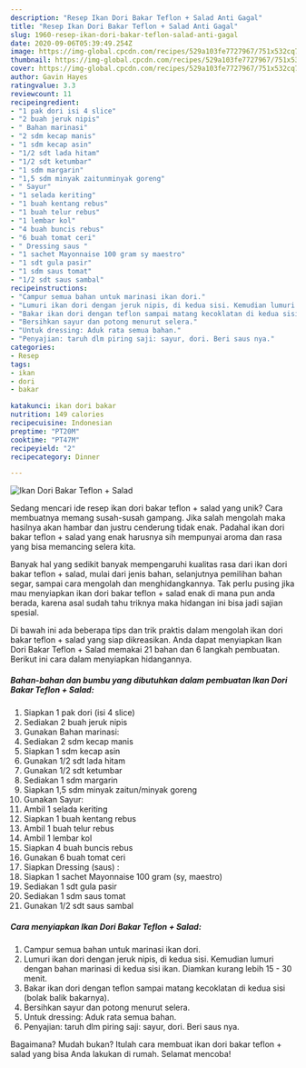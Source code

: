 ```yaml
---
description: "Resep Ikan Dori Bakar Teflon + Salad Anti Gagal"
title: "Resep Ikan Dori Bakar Teflon + Salad Anti Gagal"
slug: 1960-resep-ikan-dori-bakar-teflon-salad-anti-gagal
date: 2020-09-06T05:39:49.254Z
image: https://img-global.cpcdn.com/recipes/529a103fe7727967/751x532cq70/ikan-dori-bakar-teflon-salad-foto-resep-utama.jpg
thumbnail: https://img-global.cpcdn.com/recipes/529a103fe7727967/751x532cq70/ikan-dori-bakar-teflon-salad-foto-resep-utama.jpg
cover: https://img-global.cpcdn.com/recipes/529a103fe7727967/751x532cq70/ikan-dori-bakar-teflon-salad-foto-resep-utama.jpg
author: Gavin Hayes
ratingvalue: 3.3
reviewcount: 11
recipeingredient:
- "1 pak dori isi 4 slice"
- "2 buah jeruk nipis"
- " Bahan marinasi"
- "2 sdm kecap manis"
- "1 sdm kecap asin"
- "1/2 sdt lada hitam"
- "1/2 sdt ketumbar"
- "1 sdm margarin"
- "1,5 sdm minyak zaitunminyak goreng"
- " Sayur"
- "1 selada keriting"
- "1 buah kentang rebus"
- "1 buah telur rebus"
- "1 lembar kol"
- "4 buah buncis rebus"
- "6 buah tomat ceri"
- " Dressing saus "
- "1 sachet Mayonnaise 100 gram sy maestro"
- "1 sdt gula pasir"
- "1 sdm saus tomat"
- "1/2 sdt saus sambal"
recipeinstructions:
- "Campur semua bahan untuk marinasi ikan dori."
- "Lumuri ikan dori dengan jeruk nipis, di kedua sisi. Kemudian lumuri dengan bahan marinasi di kedua sisi ikan. Diamkan kurang lebih 15 - 30 menit."
- "Bakar ikan dori dengan teflon sampai matang kecoklatan di kedua sisi (bolak balik bakarnya)."
- "Bersihkan sayur dan potong menurut selera."
- "Untuk dressing: Aduk rata semua bahan."
- "Penyajian: taruh dlm piring saji: sayur, dori. Beri saus nya."
categories:
- Resep
tags:
- ikan
- dori
- bakar

katakunci: ikan dori bakar 
nutrition: 149 calories
recipecuisine: Indonesian
preptime: "PT20M"
cooktime: "PT47M"
recipeyield: "2"
recipecategory: Dinner

---
```



![Ikan Dori Bakar Teflon + Salad](https://img-global.cpcdn.com/recipes/529a103fe7727967/751x532cq70/ikan-dori-bakar-teflon-salad-foto-resep-utama.jpg)

Sedang mencari ide resep ikan dori bakar teflon + salad yang unik? Cara membuatnya memang susah-susah gampang. Jika salah mengolah maka hasilnya akan hambar dan justru cenderung tidak enak. Padahal ikan dori bakar teflon + salad yang enak harusnya sih mempunyai aroma dan rasa yang bisa memancing selera kita.

Banyak hal yang sedikit banyak mempengaruhi kualitas rasa dari ikan dori bakar teflon + salad, mulai dari jenis bahan, selanjutnya pemilihan bahan segar, sampai cara mengolah dan menghidangkannya. Tak perlu pusing jika mau menyiapkan ikan dori bakar teflon + salad enak di mana pun anda berada, karena asal sudah tahu triknya maka hidangan ini bisa jadi sajian spesial.




Di bawah ini ada beberapa tips dan trik praktis dalam mengolah ikan dori bakar teflon + salad yang siap dikreasikan. Anda dapat menyiapkan Ikan Dori Bakar Teflon + Salad memakai 21 bahan dan 6 langkah pembuatan. Berikut ini cara dalam menyiapkan hidangannya.

<!--inarticleads1-->

##### Bahan-bahan dan bumbu yang dibutuhkan dalam pembuatan Ikan Dori Bakar Teflon + Salad:

1. Siapkan 1 pak dori (isi 4 slice)
1. Sediakan 2 buah jeruk nipis
1. Gunakan  Bahan marinasi:
1. Sediakan 2 sdm kecap manis
1. Siapkan 1 sdm kecap asin
1. Gunakan 1/2 sdt lada hitam
1. Gunakan 1/2 sdt ketumbar
1. Sediakan 1 sdm margarin
1. Siapkan 1,5 sdm minyak zaitun/minyak goreng
1. Gunakan  Sayur:
1. Ambil 1 selada keriting
1. Siapkan 1 buah kentang rebus
1. Ambil 1 buah telur rebus
1. Ambil 1 lembar kol
1. Siapkan 4 buah buncis rebus
1. Gunakan 6 buah tomat ceri
1. Siapkan  Dressing (saus) :
1. Siapkan 1 sachet Mayonnaise 100 gram (sy, maestro)
1. Sediakan 1 sdt gula pasir
1. Sediakan 1 sdm saus tomat
1. Gunakan 1/2 sdt saus sambal




<!--inarticleads2-->

##### Cara menyiapkan Ikan Dori Bakar Teflon + Salad:

1. Campur semua bahan untuk marinasi ikan dori.
1. Lumuri ikan dori dengan jeruk nipis, di kedua sisi. Kemudian lumuri dengan bahan marinasi di kedua sisi ikan. Diamkan kurang lebih 15 - 30 menit.
1. Bakar ikan dori dengan teflon sampai matang kecoklatan di kedua sisi (bolak balik bakarnya).
1. Bersihkan sayur dan potong menurut selera.
1. Untuk dressing: Aduk rata semua bahan.
1. Penyajian: taruh dlm piring saji: sayur, dori. Beri saus nya.




Bagaimana? Mudah bukan? Itulah cara membuat ikan dori bakar teflon + salad yang bisa Anda lakukan di rumah. Selamat mencoba!
